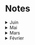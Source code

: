 # Notes

<details>
<summary>Juin</summary>
<br>
Présence: 6 personnes

Supprimé malencontreusement
<br>
</details>


<details>
<summary>Mai</summary>
<br>
Présence: 4 personnes

Supprimé malencontreusement
<br>
</details>

<details>
<summary>Mars</summary>
<br>
Présence: 6 personnes

## Recommandations

```
    Ansible Builder / Navigator/ Runner: https://www.youtube.com/watch?v=Zo63R_HL9gA
    https://www.magiceraser.io/
    http://wikistat.fr/
    Github: replace github.com by github.dev or github1s.com to open VSCode with git project in browser
    Serial game git: https://learngitbranching.js.org/
    https://livre.fnac.com/a12990579/Yun-Inada-J-y-comprends-rien?oref=00000000-0000-0000-0000-000000000000&storecode=903&Origin=SEA_GOOGLE_PLA_BOOKS&esl-k=sem-google%7Cng%7Cc258157034827%7Cm%7Ckpla297361043185%7Cp%7Ct%7Cdm%7Ca60051878344%7Cg1266443476&gclid=CjwKCAiApfeQBhAUEiwA7K_UH2L4OmCk01OChdowgb-HmcIXCnB3J_kb67p4aiNW7D-oO7K0NCNH-xoCVAEQAvD_BwE&gclsrc=aw.ds
```


## Partenariats


## Numérique Cameroun

```

    ANTIC :
    https://www.investiraucameroun.com/gestion-publique/0703-17600-au-cameroun-la-cybercriminalite-fait-perdre-12-2-milliards-de-fcfa-a-l-economie-en-2021-antic
    https://www.investiraucameroun.com/gestion-publique/0403-17594-facebook-domine-a-85-le-secteur-des-medias-sociaux-au-cameroun-en-2021-1-7-selon-l-antic

    CYBERCRIMINALITE ( usurpation d'identité du SG à la présidence par un prisonnier de KOndengui)
    https://www.stopblablacam.com/societe/0803-8395-les-prisons-de-yaounde-et-douala-parmi-les-principaux-foyers-de-cybercriminels-selon-l-antic

    KMERTECH
    https://www.investiraucameroun.com/economie/0403-17597-six-startups-camerounaises-primees-par-l-union-europeenne-dans-le-domaine-des-tic

    GOUVERNEMENT:
    https://www.investiraucameroun.com/telecom/0803-17608-le-cameroun-envisage-de-connecter-les-bases-de-donnees-des-operateurs-des-telecoms-a-celles-des-services-de-securite
    https://www.stopblablacam.com/societe/0803-8394-le-cameroun-veut-mettre-en-place-une-plateforme-numerique-pour-traiter-les-plaintes-des-usagers-contre-la-police

    
```
<br>
</details>


<details>
<summary>Février</summary>
<br>
Présence: 4 personnes

## Recommandations

```
    https://aws.amazon.com/fr/blogs/france/podcasts/
    AWS summit Paris ( mardi 12 avril): https://aws.amazon.com/fr/events/summits/paris/
    Dataset discovery: 
        - https://datasetsearch.research.google.com/ 
        - https://msropendata.com/ 
        - https://github.com/awesomedata/awesome-public-datasets 
        - https://visualdata.io/discovery
    Database of models/datasets: https://huggingface.co/

    Use t on github to search for a specific files
    https://github.com/wting/autojump
    https://github.com/antonmedv/fx
    https://github.com/Textualize/rich
```


## Partenariats


## Numérique Cameroun

```
    https://www.investiraucameroun.com/economie/0902-17493-tic-le-cameroun-lance-un-incubateur-national-pour-dynamiser-l-industrie-du-numerique
```
<br>
</details>
